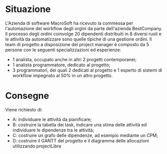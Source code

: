 # Situazione

L'Azienda di software MacroSoft ha ricevuto la commessa per l'automazione del workflow degli orgini da parte dell'azienda BestCompany. 
Il processo degli ordini coinvolge 20 dipendenti distribuiti in 8 diversi ruoli e le attività da automatizzare sono quelle tipiche di una gestione ordini.
Il team di progetto a disposizione del project manager è composto da 5 persone con le seguenti specializzazioni ed esperienze:
- 1 analista, occupato anche in altri 2 progetti contemporanei;
- 1 analista programmatore, dedicato al progetto;
- 3 programmatori, dei quali 2 dedicati al progetto e 1 esperto di sistemi di workflow impegnato al 50% in un altro progetto.

# Consegne

Viene richiesto di:
- A: individuare le attività da pianificare;
- B: costruire la tabella dei task, indicare una stima delle attività ed individuare le dipendenze tra le attività;
- C: costruire un grafo delle dipendenze, ad esempio mediante un CPM;
- D: costruire il GANTT del progetto e il diagramma delle allocazioni utilizzando projectLibre
